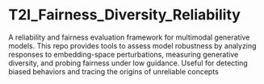 # T2I_Fairness_Diversity_Reliability
A reliability and fairness evaluation framework for multimodal generative models. This repo provides tools to assess model robustness by analyzing responses to embedding-space perturbations, measuring generative diversity, and probing fairness under low guidance. Useful for detecting biased behaviors and tracing the origins of unreliable concepts
